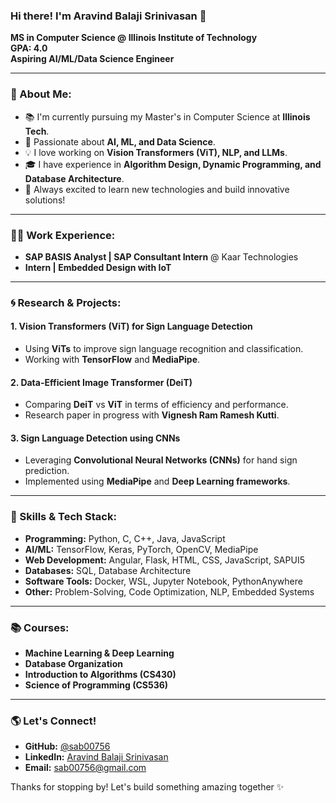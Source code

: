 ### Hi there! I'm Aravind Balaji Srinivasan 👋

**MS in Computer Science @ Illinois Institute of Technology**  
**GPA: 4.0**  
**Aspiring AI/ML/Data Science Engineer**  

---

### 🌟 About Me:
- 📚 I'm currently pursuing my Master's in Computer Science at **Illinois Tech**.
- 🧠 Passionate about **AI, ML, and Data Science**.
- 💡 I love working on **Vision Transformers (ViT), NLP, and LLMs**.
- 🎓 I have experience in **Algorithm Design, Dynamic Programming, and Database Architecture**.
- 🚀 Always excited to learn new technologies and build innovative solutions!

---

### 👨‍💻 Work Experience:
- **SAP BASIS Analyst | SAP Consultant Intern** @ Kaar Technologies
- **Intern | Embedded Design with IoT**

---

### 🌀 Research & Projects:
#### **1. Vision Transformers (ViT) for Sign Language Detection**
- Using **ViTs** to improve sign language recognition and classification.
- Working with **TensorFlow** and **MediaPipe**.

#### **2. Data-Efficient Image Transformer (DeiT)**
- Comparing **DeiT** vs **ViT** in terms of efficiency and performance.
- Research paper in progress with **Vignesh Ram Ramesh Kutti**.

#### **3. Sign Language Detection using CNNs**
- Leveraging **Convolutional Neural Networks (CNNs)** for hand sign prediction.
- Implemented using **MediaPipe** and **Deep Learning frameworks**.



---

### 🔧 Skills & Tech Stack:
- **Programming:** Python, C, C++, Java, JavaScript
- **AI/ML:** TensorFlow, Keras, PyTorch, OpenCV, MediaPipe
- **Web Development:** Angular, Flask, HTML, CSS, JavaScript, SAPUI5
- **Databases:** SQL, Database Architecture
- **Software Tools:** Docker, WSL, Jupyter Notebook, PythonAnywhere
- **Other:** Problem-Solving, Code Optimization, NLP, Embedded Systems

---

### 📚 Courses:
- **Machine Learning & Deep Learning**
- **Database Organization**
- **Introduction to Algorithms (CS430)**
- **Science of Programming (CS536)**


---

### 🌎 Let's Connect!
- **GitHub:** [@sab00756](https://github.com/sab00756)
- **LinkedIn:** [Aravind Balaji Srinivasan](https://www.linkedin.com/in/aravind-balaji-srinivasan/)
- **Email:** sab00756@gmail.com

Thanks for stopping by! Let's build something amazing together ✨
